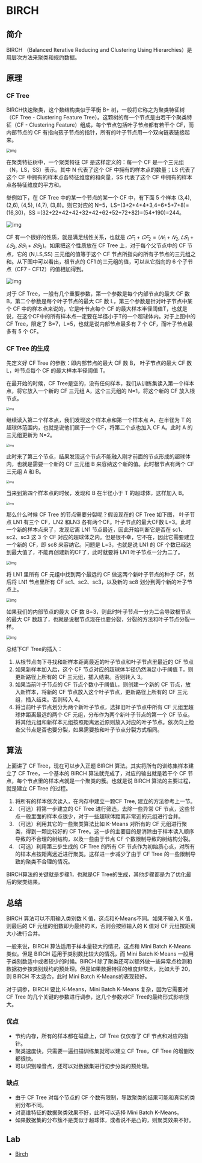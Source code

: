 # BIRCH

## 简介

BIRCH （Balanced Iterative Reducing and  Clustering Using  Hierarchies）是用层次方法来聚类和规约数据。

## 原理

### CF Tree

BIRCH快速聚类，这个数结构类似于平衡 B+ 树，一般将它称之为聚类特征树（CF Tree - Clustering  Feature Tree）。这颗树的每一个节点是由若干个聚类特征（CF - Clustering  Feature）组成，每个节点包括叶子节点都有若干个 CF，而内部节点的 CF 有指向孩子节点的指针，所有的叶子节点用一个双向链表链接起来。

<img src="figures/1042406-20161214141510979-1110473944.png" alt="img" style="zoom: 67%;" />

在聚类特征树中，一个聚类特征 CF 是这样定义的：每一个 CF 是一个三元组（N，LS，SS）表示。其中 N 代表了这个 CF 中拥有的样本点的数量；LS 代表了这个 CF 中拥有的样本点各特征维度的和向量，SS 代表了这个 CF 中拥有的样本点各特征维度的平方和。

举例如下，在 CF Tree 中的某一个节点的某一个 CF 中，有下面 5 个样本 (3,4), (2,6), (4,5), (4,7), (3,8)。则它对应的 N=5，LS=(3+2+4+4+3,4+6+5+7+8)=(16,30)，SS =(32+22+42+42+32+42+62+52+72+82)=(54+190)=244。

![img](figures/1042406-20161214142636542-611911122.png)

CF 有一个很好的性质，就是满足线性关系，也就是 $𝐶𝐹_1+𝐶𝐹_2=(𝑁_1+𝑁_2,𝐿𝑆_1+𝐿𝑆_2,𝑆𝑆_1+𝑆𝑆_2)$。如果把这个性质放在 CF Tree 上，对于每个父节点中的 CF 节点，它的 (N,LS,SS) 三元组的值等于这个 CF 节点所指向的所有子节点的三元组之和。从下图中可以看出，根节点的 CF1 的三元组的值，可以从它指向的 6 个子节点（CF7 - CF12）的值相加得到。

![img](figures/1042406-20161214143717151-481214189.png)

对于 CF  Tree，一般有几个重要参数，第一个参数是每个内部节点的最大 CF 数 B，第二个参数是每个叶子节点的最大 CF 数 L，第三个参数是针对叶子节点中某个 CF 中的样本点来说的，它是叶节点每个 CF 的最大样本半径阈值T，也就是说，在这个CF中的所有样本点一定要在半径小于T的一个超球体内。对于上图中的CF Tree，限定了 B=7，L=5，也就是说内部节点最多有 7 个 CF，而叶子节点最多有 5 个 CF。

### CF Tree 的生成

先定义好 CF Tree 的参数：即内部节点的最大 CF 数 B， 叶子节点的最大 CF 数 L，叶节点每个 CF 的最大样本半径阈值 T。

在最开始的时候，CF Tree是空的，没有任何样本，我们从训练集读入第一个样本点，将它放入一个新的 CF 三元组 A，这个三元组的 N=1，将这个新的 CF 放入根节点。

<img src="figures/1042406-20161214145741042-147956564.png" alt="img" style="zoom:50%;" />

继续读入第二个样本点，我们发现这个样本点和第一个样本点 A，在半径为 T 的超球体范围内，也就是说他们属于一个 CF，将第二个点也加入 CF A。此时 A 的三元组更新为 N=2。

<img src="figures/1042406-20161214150223589-1415245002.png" alt="img" style="zoom:50%;" />

此时来了第三个节点，结果发现这个节点不能融入刚才前面的节点形成的超球体内，也就是需要一个新的 CF 三元组 B 来容纳这个新的值。此时根节点有两个 CF 三元组 A 和 B。

<img src="figures/1042406-20161214150650073-546336265.png" alt="img" style="zoom:50%;" />

当来到第四个样本点的时候，发现和 B 在半径小于 T 的超球体，这样加入 B。

<img src="figures/1042406-20161214150838964-947659827.png" alt="img" style="zoom:50%;" />

那么什么时候 CF Tree 的节点需要分裂呢？假设现在的 CF Tree 如下图， 叶子节点 LN1 有三个 CF，LN2 和LN3 各有两个CF。叶子节点的最大CF数 L=3。此时一个新的样本点来了，发现它离 LN1 节点最近，因此开始判断它是否在 sc1、sc2、sc3 这 3 个 CF 对应的超球体之内。但是很不幸，它不在，因此它需要建立一个新的 CF，即 sc8 来容纳它。问题是 L=3，也就是说 LN1 的 CF 个数已经达到最大值了，不能再创建新的CF了，此时就要将 LN1 叶子节点一分为二了。

<img src="figures/1042406-20161214151047042-954364496.png" alt="img" style="zoom: 67%;" />

将 LN1 里所有 CF 元组中找到两个最远的 CF 做这两个新叶子节点的种子 CF，然后将 LN1 节点里所有 CF  sc1、sc2、sc3，以及新的 sc8 划分到两个新的叶子节点上。

<img src="figures/1042406-20161214151648229-501476357.png" alt="img" style="zoom: 67%;" />

如果我们的内部节点的最大  CF 数 B=3，则此时叶子节点一分为二会导致根节点的最大 CF 数超了，也就是说根节点现在也要分裂，分裂的方法和叶子节点分裂一样。

<img src="figures/1042406-20161214152939667-962958903.png" alt="img" style="zoom: 67%;" />

总结下CF Tree的插入：

1. 从根节点向下寻找和新样本距离最近的叶子节点和叶子节点里最近的 CF 节点
2. 如果新样本加入后，这个 CF 节点对应的超球体半径仍然满足小于阈值 T，则更新路径上所有的 CF 三元组，插入结束。否则转入 3。
3. 如果当前叶子节点的 CF 节点个数小于阈值L，则创建一个新的 CF 节点，放入新样本，将新的 CF 节点放入这个叶子节点，更新路径上所有的 CF 三元组，插入结束。否则转入 4。
4. 将当前叶子节点划分为两个新叶子节点，选择旧叶子节点中所有 CF 元组里超球体距离最远的两个 CF 元组，分布作为两个新叶子节点的第一个 CF 节点。将其他元组和新样本元组按照距离远近原则放入对应的叶子节点。依次向上检查父节点是否也要分裂，如果需要按和叶子节点分裂方式相同。

## 算法

上面讲了 CF Tree，现在可以步入正题 BIRCH 算法。其实将所有的训练集样本建立了 CF  Tree，一个基本的 BIRCH 算法就完成了，对应的输出就是若干个 CF 节点，每个节点里的样本点就是一个聚类的簇。也就是说 BIRCH 算法的主要过程，就是建立 CF Tree 的过程。

1. 将所有的样本依次读入，在内存中建立一颗CF Tree, 建立的方法参考上一节。
2. （可选）将第一步建立的 CF Tree 进行筛选，去除一些异常 CF 节点，这些节点一般里面的样本点很少，对于一些超球体距离非常近的元组进行合并。
3. （可选）利用其它的一些聚类算法比如 K-Means 对所有的 CF 元组进行聚类，得到一颗比较好的 CF Tree。这一步的主要目的是消除由于样本读入顺序导致的不合理的树结构，以及一些由于节点 CF 个数限制导致的树结构分裂。
4. （可选）利用第三步生成的 CF Tree 的所有 CF 节点作为初始质心点，对所有的样本点按距离远近进行聚类。这样进一步减少了由于 CF Tree 的一些限制导致的聚类不合理的情况。

BIRCH算法的关键就是步骤1，也就是CF Tree的生成，其他步骤都是为了优化最后的聚类结果。

## 总结

BIRCH 算法可以不用输入类别数 K 值，这点和K-Means不同。如果不输入 K 值，则最后的 CF 元组的组数即为最终的 K，否则会按照输入的 K 值对 CF 元组按距离大小进行合并。

一般来说，BIRCH 算法适用于样本量较大的情况，这点和 Mini Batch  K-Means 类似。但是 BIRCH 适用于类别数比较大的情况，而 Mini Batch  K-Means 一般用于类别数适中或者较少的时候。BIRCH 除了聚类还可以额外做一些异常点检测和数据初步按类别规约的预处理。但是如果数据特征的维度非常大，比如大于 20，则 BIRCH 不太适合，此时 Mini Batch K-Means的表现较好。

对于调参，BIRCH 要比 K-Means，Mini Batch K-Means 复杂，因为它需要对 CF Tree 的几个关键的参数进行调参，这几个参数对CF Tree的最终形式影响很大。

### 优点

- 节约内存，所有的样本都在磁盘上，CF Tree 仅仅存了 CF 节点和对应的指针。
- 聚类速度快，只需要一遍扫描训练集就可以建立 CF Tree，CF Tree 的增删改都很快。
- 可以识别噪音点，还可以对数据集进行初步分类的预处理。

### 缺点

- 由于 CF Tree 对每个节点的 CF 个数有限制，导致聚类的结果可能和真实的类别分布不同。
- 对高维特征的数据聚类效果不好，此时可以选择 Mini Batch K-Means。
- 如果数据集的分布簇不是类似于超球体，或者说不是凸的，则聚类效果不好。


## Lab

- [Birch](20_birch-cluster.ipynb)
